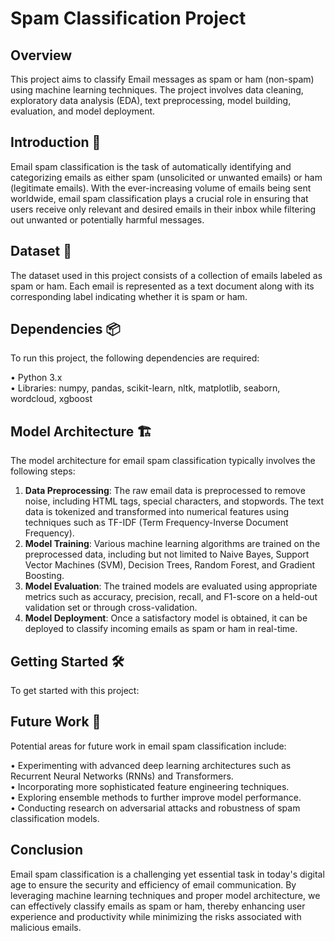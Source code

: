 # Spam Classification Project

## Overview
This project aims to classify Email messages as spam or ham (non-spam) using machine learning techniques. The project involves data cleaning, exploratory data analysis (EDA), text preprocessing, model building, evaluation, and model deployment.

## Introduction 🚀
Email spam classification is the task of automatically identifying and categorizing emails as either spam (unsolicited or unwanted emails) or ham (legitimate emails). With the ever-increasing volume of emails being sent worldwide, email spam classification plays a crucial role in ensuring that users receive only relevant and desired emails in their inbox while filtering out unwanted or potentially harmful messages.

## Dataset 📂
The dataset used in this project consists of a collection of emails labeled as spam or ham. Each email is represented as a text document along with its corresponding label indicating whether it is spam or ham.

## Dependencies 📦
To run this project, the following dependencies are required:

• Python 3.x  
• Libraries: numpy, pandas, scikit-learn, nltk, matplotlib, seaborn, wordcloud, xgboost  

## Model Architecture 🏗️
The model architecture for email spam classification typically involves the following steps:

1. **Data Preprocessing**: The raw email data is preprocessed to remove noise, including HTML tags, special characters, and stopwords. The text data is tokenized and transformed into numerical features using techniques such as TF-IDF (Term Frequency-Inverse Document Frequency).  
2. **Model Training**: Various machine learning algorithms are trained on the preprocessed data, including but not limited to Naive Bayes, Support Vector Machines (SVM), Decision Trees, Random Forest, and Gradient Boosting.  
3. **Model Evaluation**: The trained models are evaluated using appropriate metrics such as accuracy, precision, recall, and F1-score on a held-out validation set or through cross-validation.  
4. **Model Deployment**: Once a satisfactory model is obtained, it can be deployed to classify incoming emails as spam or ham in real-time.  
## Getting Started 🛠️

To get started with this project:


## Future Work 🚀
Potential areas for future work in email spam classification include:

• Experimenting with advanced deep learning architectures such as Recurrent Neural Networks (RNNs) and Transformers.  
• Incorporating more sophisticated feature engineering techniques.  
• Exploring ensemble methods to further improve model performance.  
• Conducting research on adversarial attacks and robustness of spam classification models.  
## Conclusion
Email spam classification is a challenging yet essential task in today's digital age to ensure the security and efficiency of email communication. By leveraging machine learning techniques and proper model architecture, we can effectively classify emails as spam or ham, thereby enhancing user experience and productivity while minimizing the risks associated with malicious emails.

